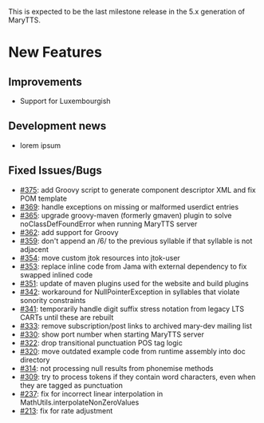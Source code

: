 This is expected to be the last milestone release in the 5.x generation of MaryTTS.

New Features
============

Improvements
------------

* Support for Luxembourgish

Development news
----------------

* lorem ipsum

Fixed Issues/Bugs
------------------
* [#375](https://github.com/marytts/marytts/issues/375): add Groovy script to generate component descriptor XML and fix POM template
* [#369](https://github.com/marytts/marytts/issues/369): handle exceptions on missing or malformed userdict entries
* [#365](https://github.com/marytts/marytts/issues/365): upgrade groovy-maven (formerly gmaven) plugin to solve noClassDefFoundError when running MaryTTS server
* [#362](https://github.com/marytts/marytts/issues/362): add support for Groovy
* [#359](https://github.com/marytts/marytts/issues/359): don't append an /6/ to the previous syllable if that syllable is not adjacent
* [#354](https://github.com/marytts/marytts/issues/354): move custom jtok resources into jtok-user
* [#353](https://github.com/marytts/marytts/issues/353): replace inline code from Jama with external dependency to fix swapped inlined code
* [#351](https://github.com/marytts/marytts/issues/351): update of maven plugins used for the website and build plugins
* [#342](https://github.com/marytts/marytts/issues/342): workaround for NullPointerException in syllables that violate sonority constraints
* [#341](https://github.com/marytts/marytts/issues/341): temporarily handle digit suffix stress notation from legacy LTS CARTs until these are rebuilt
* [#333](https://github.com/marytts/marytts/issues/333): remove subscription/post links to archived mary-dev mailing list
* [#330](https://github.com/marytts/marytts/issues/330): show port number when starting MaryTTS server
* [#322](https://github.com/marytts/marytts/issues/322): drop transitional punctuation POS tag logic
* [#320](https://github.com/marytts/marytts/issues/320): move outdated example code from runtime assembly into doc directory
* [#314](https://github.com/marytts/marytts/issues/314): not processing null results from phonemise methods
* [#309](https://github.com/marytts/marytts/issues/309): try to process tokens if they contain word characters, even when they are tagged as punctuation
* [#237](https://github.com/marytts/marytts/issues/237): fix for incorrect linear interpolation in MathUtils.interpolateNonZeroValues
* [#213](https://github.com/marytts/marytts/issues/213): fix for rate adjustment 

